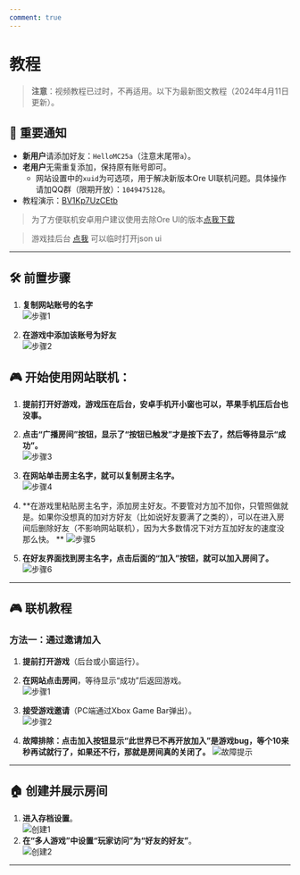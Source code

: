 ```yaml
---
comment: true
---
```


# 教程

> **注意**：视频教程已过时，不再适用。以下为最新图文教程（2024年4月11日更新）。

## 🔔 重要通知

- **新用户**请添加好友：`HelloMC25a`（注意末尾带`a`）。
- **老用户**无需重复添加，保持原有账号即可。
  - 网站设置中的`xuid`为可选项，用于解决新版本Ore UI联机问题。具体操作请加QQ群（限期开放）：`1049475128`。
- 教程演示：[BV1Kp7UzCEtb](https://www.bilibili.com/video/BV1Kp7UzCEtb)

> 为了方便联机安卓用户建议使用去除Ore UI的版本[点我下载](https://bbk.endyun.ltd/alist/)

> 游戏挂后台 [点我](minecraft://?addExternalServer=本地服务器|127.0.0.1:19132) 可以临时打开json ui

---

## 🛠️ 前置步骤

1. **复制网站账号的名字**  
   ![步骤1](https://dlink.host/1drv/aHR0cHM6Ly8xZHJ2Lm1zL2kvYy83MmJiMWJiYThlOGE5MzY2L0VjMkd2Q3BFSm1KRWk2MTFBTENHRFp3QmU2cGQ3VjRtQ3V4X0I0WWhQSkpVb0E.gif)

2. **在游戏中添加该账号为好友**  
   ![步骤2](https://dlink.host/1drv/aHR0cHM6Ly8xZHJ2Lm1zL2kvYy83MmJiMWJiYThlOGE5MzY2L0VXbkdfUnVzLUJ0THVmS0t3Znc3TzYwQjRxR1ZCdkpuTlV1SHNxaDRVZ1dTa3c.gif)

## 🎮 开始使用网站联机：

1. **提前打开好游戏，游戏压在后台，安卓手机开小窗也可以，苹果手机压后台也没事。**

2. **点击“广播房间”按钮，显示了“按钮已触发”才是按下去了，然后等待显示“成功”。**  
   ![步骤3](https://dlink.host/1drv/aHR0cHM6Ly8xZHJ2Lm1zL2kvYy83MmJiMWJiYThlOGE5MzY2L0VZdk1JVFZhNTdaT2pOdjF4MllfdVE0QkIySi1abHljR0ZYYk12cGVJSWJpaFE_ZT1SckVkZjI.gif)

3. **在网站单击房主名字，就可以复制房主名字。**  
   ![步骤4](https://dlink.host/1drv/aHR0cHM6Ly8xZHJ2Lm1zL2kvYy83MmJiMWJiYThlOGE5MzY2L0VVb1h3NFpHRHNKR3REODgycUxnOE5jQjRhbWEzNnJna0dsSDJjTG1OUWNnZkE_ZT1Zdjd6SnA.gif)

4. **在游戏里粘贴房主名字，添加房主好友。不要管对方加不加你，只管照做就是。如果你没想真的加对方好友（比如说好友要满了之类的），可以在进入房间后删除好友（不影响网站联机），因为大多数情况下对方互加好友的速度没那么快。
   **
   ![步骤5](https://dlink.host/1drv/aHR0cHM6Ly8xZHJ2Lm1zL2kvYy83MmJiMWJiYThlOGE5MzY2L0VRcmxyb2VuY01sSHFvY1VVZnhUbDFZQjAtM3hPNmJGbkhSeGhHY0Jtc0Q5NEE.gif)

5. **在好友界面找到房主名字，点击后面的“加入”按钮，就可以加入房间了。**  
   ![步骤6](https://dlink.host/1drv/aHR0cHM6Ly8xZHJ2Lm1zL2kvYy83MmJiMWJiYThlOGE5MzY2L0VSQmV3N0VOUnRWSWtobS1kWTkybWJvQnVKLUZPblEzc25jdms4QjJyMUFVSXc_ZT1tazFmUjI.gif)

---

## 🎮 联机教程

### 方法一：通过邀请加入

1. **提前打开游戏**（后台或小窗运行）。

2. **在网站点击房间**，等待显示“成功”后返回游戏。  
   ![步骤1](https://dlink.host/1drv/aHR0cHM6Ly8xZHJ2Lm1zL2kvYy83MmJiMWJiYThlOGE5MzY2L0VkSWFIcDNFdG9OTnZ4SXppc0V1UnQ4QmhFcWhzOW5iOEdmTEFTNDJUTU9sSkE.gif)

3. **接受游戏邀请**（PC端通过Xbox Game Bar弹出）。  
   ![步骤2](https://dlink.host/1drv/aHR0cHM6Ly8xZHJ2Lm1zL2kvYy83MmJiMWJiYThlOGE5MzY2L0VWQ0FqcURhUG5kRHZfQkJYWFd2MVlvQkRHQ3ktU18zQ1pkQXBmcDlCZXJ4TVE_ZT1nM0wxTTY.gif)

4. **故障排除：点击加入按钮显示“此世界已不再开放加入”是游戏bug，等个10来秒再试就行了，如果还不行，那就是房间真的关闭了。**
   ![故障提示](https://dlink.host/1drv/aHR0cHM6Ly8xZHJ2Lm1zL2kvYy83MmJiMWJiYThlOGE5MzY2L0VYVFRUcHRfb3lKQmhMN2Q1ZEszTm5nQlh0RWdRSWJrR1NYS3BkdUpDR1ZOVEE_ZT1pSjh3bUM.gif)

---

## 🏠 创建并展示房间

1. **进入存档设置**。  
   ![创建1](https://dlink.host/1drv/aHR0cHM6Ly8xZHJ2Lm1zL2kvYy83MmJiMWJiYThlOGE5MzY2L0lRVDgzY1k0Rm1adFE3Y3A2QVB0bVg2NEFlQXRDS2oxbGZJclNkTVdyMXZqTEZZ.jpg)
2. **在“多人游戏”中设置“玩家访问”为“好友的好友”**。  
   ![创建2](https://dlink.host/1drv/aHR0cHM6Ly8xZHJ2Lm1zL2kvYy83MmJiMWJiYThlOGE5MzY2L0lRUnN0RGlrcHJLWFJhb0ZCeGxxSGxnVUFkY3pISWlvVERvTTRPdWNaY0lITEE0.jpg)

---
